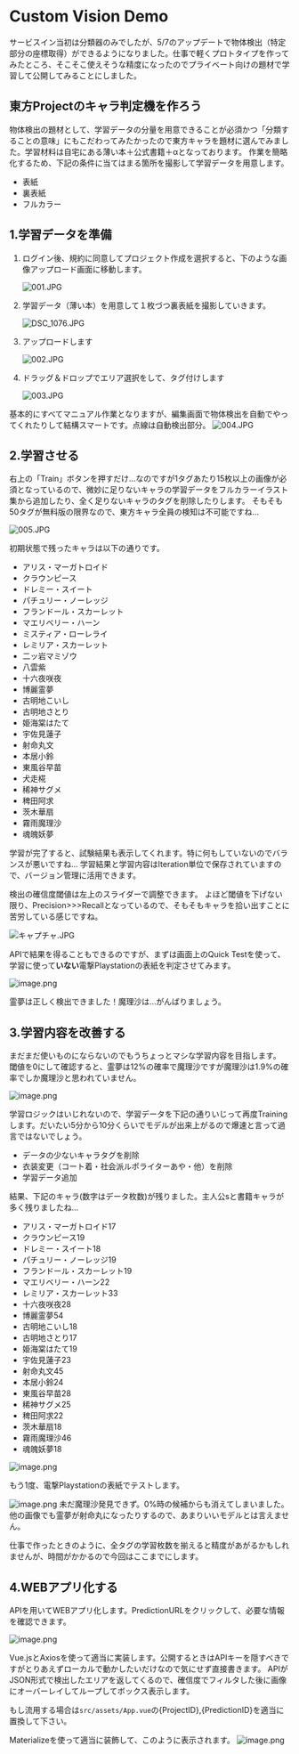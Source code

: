 # Custom Vision Demo
サービスイン当初は分類器のみでしたが、5/7のアップデートで物体検出（特定部分の座標取得）ができるようになりました。仕事で軽くプロトタイプを作ってみたところ、そこそこ使えそうな精度になったのでプライベート向けの題材で学習して公開してみることにしました。

## 東方Projectのキャラ判定機を作ろう

物体検出の題材として、学習データの分量を用意できることが必須かつ「分類することの意味」にもこだわってみたかったので東方キャラを題材に選んでみました。学習材料は自宅にある薄い本＋公式書籍＋αとなっております。
作業を簡略化するため、下記の条件に当てはまる箇所を撮影して学習データを用意します。

- 表紙
- 裏表紙
- フルカラー

## 1.学習データを準備

1. ログイン後、規約に同意してプロジェクト作成を選択すると、下のような画像アップロード画面に移動します。

    ![001.JPG](https://qiita-image-store.s3.amazonaws.com/0/129156/a4b1a96d-bf2b-698e-1ed9-c3d1be7cbae4.jpeg)

1. 学習データ（薄い本）を用意して１枚づつ裏表紙を撮影していきます。

    ![DSC_1076.JPG](https://qiita-image-store.s3.amazonaws.com/0/129156/9864e48e-0022-05ac-482f-dc36dbdf6d7b.jpeg)

1. アップロードします

    ![002.JPG](https://qiita-image-store.s3.amazonaws.com/0/129156/0158b2ab-670e-2416-3418-f390d37eb638.jpeg)

1. ドラッグ＆ドロップでエリア選択をして、タグ付けします

    ![003.JPG](https://qiita-image-store.s3.amazonaws.com/0/129156/60bad938-7746-cef6-5de3-a25a50dabc17.jpeg)

基本的にすべてマニュアル作業となりますが、編集画面で物体検出を自動でやってくれたりして結構スマートです。点線は自動検出部分。
![004.JPG](https://qiita-image-store.s3.amazonaws.com/0/129156/955dc919-f797-b0f8-d994-1d0bfbf0e282.jpeg)

## 2.学習させる

右上の「Train」ボタンを押すだけ…なのですが1タグあたり15枚以上の画像が必須となっているので、微妙に足りないキャラの学習データをフルカラーイラスト集から追加したり、全く足りないキャラのタグを削除したりします。
そもそも50タグが無料版の限界なので、東方キャラ全員の検知は不可能ですね…

![005.JPG](https://qiita-image-store.s3.amazonaws.com/0/129156/87ec6f97-a4e0-81b0-8f16-9133da812f21.jpeg)

初期状態で残ったキャラは以下の通りです。

- アリス・マーガトロイド
- クラウンピース
- ドレミー・スイート
- パチュリー・ノーレッジ
- フランドール・スカーレット
- マエリベリー・ハーン
- ミスティア・ローレライ
- レミリア・スカーレット
- 二ッ岩マミゾウ
- 八雲紫
- 十六夜咲夜
- 博麗霊夢
- 古明地こいし
- 古明地さとり
- 姫海棠はたて
- 宇佐見蓮子
- 射命丸文
- 本居小鈴
- 東風谷早苗
- 犬走椛
- 稀神サグメ
- 稗田阿求
- 茨木華扇
- 霧雨魔理沙
- 魂魄妖夢

学習が完了すると、試験結果も表示してくれます。特に何もしていないのでバランスが悪いですね…
学習結果と学習内容はIteration単位で保存されていますので、バージョン管理に活用できます。

検出の確信度閾値は左上のスライダーで調整できます。
よほど閾値を下げない限り、Precision>>>Recallとなっているので、そもそもキャラを拾い出すことに苦労している感じですね。

![キャプチャ.JPG](https://qiita-image-store.s3.amazonaws.com/0/129156/1570295a-0ef2-c5e3-f77b-fec6328c8ade.jpeg)

APIで結果を得ることもできるのですが、まずは画面上のQuick Testを使って、学習に使って**いない**電撃Playstationの表紙を判定させてみます。

![image.png](https://qiita-image-store.s3.amazonaws.com/0/129156/0721f3a5-bf6b-7efb-fdd1-2e2e62e989d7.png)

霊夢は正しく検出できました！魔理沙は…がんばりましょう。

## 3.学習内容を改善する

まだまだ使いものにならないのでもうちょっとマシな学習内容を目指します。
閾値を0にして確認すると、霊夢は12%の確率で魔理沙ですが魔理沙は1.9%の確率でしか魔理沙と思われていません。

![image.png](https://qiita-image-store.s3.amazonaws.com/0/129156/e9f5c168-2d0d-3630-4ff8-e90af1bc3e1b.png)

学習ロジックはいじれないので、学習データを下記の通りいじって再度Trainingします。だいたい5分から10分くらいでモデルが出来上がるので爆速と言って過言ではないでしょう。

- データの少ないキャラタグを削除
- 衣装変更（コート着・社会派ルポライターあや・他）を削除
- 学習データ追加

結果、下記のキャラ(数字はデータ枚数)が残りました。主人公sと書籍キャラが多く残りましたね…

- アリス・マーガトロイド17
- クラウンピース19
- ドレミー・スイート18
- パチュリー・ノーレッジ19
- フランドール・スカーレット19
- マエリベリー・ハーン22
- レミリア・スカーレット33
- 十六夜咲夜28
- 博麗霊夢54
- 古明地こいし18
- 古明地さとり17
- 姫海棠はたて19
- 宇佐見蓮子23
- 射命丸文45
- 本居小鈴24
- 東風谷早苗28
- 稀神サグメ25
- 稗田阿求22
- 茨木華扇18
- 霧雨魔理沙46
- 魂魄妖夢18

![image.png](https://qiita-image-store.s3.amazonaws.com/0/129156/f2d656b0-2ac8-a894-053f-d8aa61837ca5.png)

もう1度、電撃Playstationの表紙でテストします。

![image.png](https://qiita-image-store.s3.amazonaws.com/0/129156/bcc08fff-37c1-1120-c2b5-52c656556065.png)
未だ魔理沙発見できず。0%時の候補からも消えてしまいました。
他の画像でも霊夢が射命丸になったりするので、あまりいいモデルとは言えません。

仕事で作ったときのように、全タグの学習枚数を揃えると精度があがるかもしれませんが、時間がかかるので今回はここまでにします。

## 4.WEBアプリ化する

APIを用いてWEBアプリ化します。PredictionURLをクリックして、必要な情報を確認できます。

![image.png](https://qiita-image-store.s3.amazonaws.com/0/129156/00b386fd-599c-6259-b73f-335fe6798e76.png)

Vue.jsとAxiosを使って適当に実装します。公開するときはAPIキーを隠すべきですがとりあえずローカルで動かしたいだけなので気にせず直接書きます。
APIがJSON形式で検出したエリアを返してくるので、確信度でフィルタした後に画像にオーバーレイしてループしてボックス表示します。

もし流用する場合は`src/assets/App.vue`の{ProjectID},{PredictionID}を適当に置換して下さい。

Materializeを使って適当に装飾して、このように表示されます。
![image.png](https://qiita-image-store.s3.amazonaws.com/0/129156/6274e92e-8688-2281-f0cf-691d707145a0.png)
